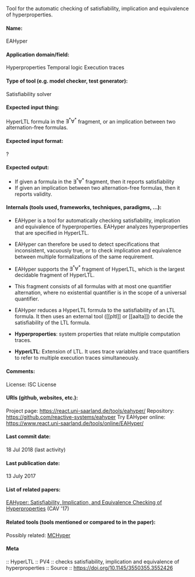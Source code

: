 Tool for the automatic checking of satisfiability, implication and equivalence of hyperproperties.

#### Name:
EAHyper

#### Application domain/field:
Hyperproperties
Temporal logic
Execution traces

#### Type of tool (e.g. model checker, test generator):
Satisfiability solver

#### Expected input thing:
HyperLTL formula in the $\exists^*\forall^*$ fragment, or an implication between two alternation-free formulas.

#### Expected input format:
?

#### Expected output:
- If given a formula in the $\exists^*\forall^*$ fragment, then it reports satisfiability
- If given an implication between two alternation-free formulas, then it reports validity.

#### Internals (tools used, frameworks, techniques, paradigms, ...):
- EAHyper is a tool for automatically checking satisfiability, implication and equivalence of hyperproperties. EAHyper analyzes hyperproperties that are specified in HyperLTL.
- EAHyper can therefore be used to detect specifications that inconsistent, vacuously true, or to check implication and equivalence between multiple formalizations of the same requirement.
- EAHyper supports the $\exists^*\forall^*$ fragment of HyperLTL, which is the largest decidable fragment of HyperLTL.
- This fragment consists of all formulas with at most one quantifier alternation, where no existential quantifier is in the scope of a universal quantifier.
- EAHyper reduces a HyperLTL formula to the satisfiability of an LTL formula. It then uses an external tool ([[pltl]] or [[aalta]]) to decide the satisfiability of the LTL formula.

- **Hyperproperties**: system properties that relate multiple computation traces.
- **HyperLTL**: Extension of LTL. It uses trace variables and trace quantifiers to refer to multiple execution traces simultaneously.

#### Comments:
License: ISC License

#### URIs (github, websites, etc.):
Project page: https://react.uni-saarland.de/tools/eahyper/
Repository: https://github.com/reactive-systems/eahyper
Try EAHyper online: https://www.react.uni-saarland.de/tools/online/EAHyper/

#### Last commit date:
18 Jul 2018 (last activity)

#### Last publication date:
13 July 2017

#### List of related papers:
[EAHyper: Satisfiability, Implication, and Equivalence Checking of Hyperproperties](https://doi.org/10.1007/978-3-319-63390-9_29) (CAV '17)

#### Related tools (tools mentioned or compared to in the paper):
Possibly related: [MCHyper](Checkers/MCHyper.md)

#### Meta
:: HyperLTL
:: PV4 :: checks satisfiability, implication and equivalence of hyperproperties
:: Source :: https://doi.org/10.1145/3550355.3552426
